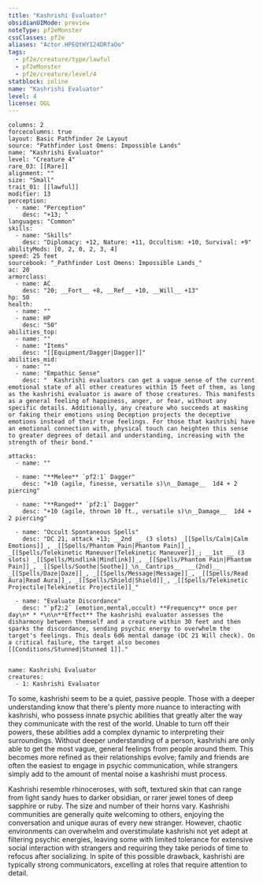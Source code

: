 ```yaml
---
title: "Kashrishi Evaluator"
obsidianUIMode: preview
noteType: pf2eMonster
cssClasses: pf2e
aliases: "Actor.HPEQtHY124DRfaOo" 
tags:
  - pf2e/creature/type/lawful
  - pf2eMonster
  - pf2e/creature/level/4
statblock: inline
name: "Kashrishi Evaluator"
level: 4
license: OGL
---
```


```statblock
columns: 2
forcecolumns: true
layout: Basic Pathfinder 2e Layout
source: "Pathfinder Lost Omens: Impossible Lands"
name: "Kashrishi Evaluator"
level: "Creature 4"
rare_03: [[Rare]]
alignment: ""
size: "Small"
trait_01: [[lawful]]
modifier: 13
perception:
  - name: "Perception"
    desc: "+13; "
languages: "Common"
skills:
  - name: "Skills"
    desc: "Diplomacy: +12, Nature: +11, Occultism: +10, Survival: +9"
abilityMods: [0, 2, 0, 2, 3, 4]
speed: 25 feet
sourcebook: "_Pathfinder Lost Omens: Impossible Lands_"
ac: 20
armorclass:
  - name: AC
    desc: "20; __Fort__ +8, __Ref__ +10, __Will__ +13"
hp: 50
health:
  - name: ""
  - name: HP
    desc: "50"
abilities_top:
  - name: ""
  - name: "Items"
    desc: "[[Equipment/Dagger|Dagger]]"
abilities_mid:
  - name: ""
  - name: "Empathic Sense"
    desc: "  Kashrishi evaluators can get a vague sense of the current emotional state of all other creatures within 15 feet of them, as long as the kashrishi evaluator is aware of those creatures. This manifests as a general feeling of happiness, anger, or fear, without any specific details. Additionally, any creature who succeeds at masking or faking their emotions using Deception projects the deceptive emotions instead of their true feelings. For those that kashrishi have an emotional connection with, physical touch can heighten this sense to greater degrees of detail and understanding, increasing with the strength of their bond."

attacks:
  - name: ""

  - name: "**Melee** `pf2:1` Dagger"
    desc: "+10 (agile, finesse, versatile s)\n__Damage__  1d4 + 2 piercing"

  - name: "**Ranged** `pf2:1` Dagger"
    desc: "+10 (agile, thrown 10 ft., versatile s)\n__Damage__  1d4 + 2 piercing"

  - name: "Occult Spontaneous Spells"
    desc: "DC 21, attack +13; __2nd __ (3 slots) _[[Spells/Calm|Calm Emotions]]_, _[[Spells/Phantom Pain|Phantom Pain]]_, _[[Spells/Telekinetic Maneuver|Telekinetic Maneuver]]_; __1st __ (3 slots) _[[Spells/Mindlink|Mindlink]]_, _[[Spells/Phantom Pain|Phantom Pain]]_, _[[Spells/Soothe|Soothe]]_\n__Cantrips__  __(2nd)__ _[[Spells/Daze|Daze]]_, _[[Spells/Message|Message]]_, _[[Spells/Read Aura|Read Aura]]_, _[[Spells/Shield|Shield]]_, _[[Spells/Telekinetic Projectile|Telekinetic Projectile]]_"

  - name: "Evaluate Discordance"
    desc: "`pf2:2` (emotion,mental,occult) **Frequency** once per day\n* * *\n\n**Effect** The kashrishi evaluator assesses the disharmony between themself and a creature within 30 feet and then sparks the discordance, sending psychic energy to overwhelm the target's feelings. This deals 6d6 mental damage (DC 21 Will check). On a critical failure, the target also becomes [[Conditions/Stunned|Stunned 1]]."
 
```

```encounter-table
name: Kashrishi Evaluator
creatures:
  - 1: Kashrishi Evaluator
```



To some, kashrishi seem to be a quiet, passive people. Those with a deeper understanding know that there's plenty more nuance to interacting with kashrishi, who possess innate psychic abilities that greatly alter the way they communicate with the rest of the world. Unable to turn off their powers, these abilities add a complex dynamic to interpreting their surroundings. Without deeper understanding of a person, kashrishi are only able to get the most vague, general feelings from people around them. This becomes more refined as their relationships evolve; family and friends are often the easiest to engage in psychic communication, while strangers simply add to the amount of mental noise a kashrishi must process.

Kashrishi resemble rhinoceroses, with soft, textured skin that can range from light sandy hues to darker obsidian, or rarer jewel tones of deep sapphire or ruby. The size and number of their horns vary. Kashrishi communities are generally quite welcoming to others, enjoying the conversation and unique auras of every new stranger. However, chaotic environments can overwhelm and overstimulate kashrishi not yet adept at filtering psychic energies, leaving some with limited tolerance for extensive social interaction with strangers and requiring they take periods of time to refocus after socializing. In spite of this possible drawback, kashrishi are typically strong communicators, excelling at roles that require attention to detail.
